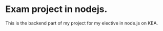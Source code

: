 # Exam project in nodejs.

This is the backend part of my project for my elective in node.js on KEA. 



